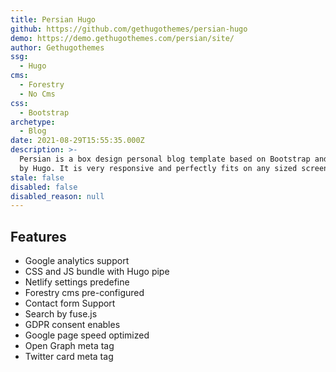 ```yaml
---
title: Persian Hugo
github: https://github.com/gethugothemes/persian-hugo
demo: https://demo.gethugothemes.com/persian/site/
author: Gethugothemes
ssg:
  - Hugo
cms:
  - Forestry
  - No Cms
css:
  - Bootstrap
archetype:
  - Blog
date: 2021-08-29T15:55:35.000Z
description: >-
  Persian is a box design personal blog template based on Bootstrap and powered
  by Hugo. It is very responsive and perfectly fits on any sized screen device.
stale: false
disabled: false
disabled_reason: null
---
```


## Features

* Google analytics support
* CSS and JS bundle with Hugo pipe
* Netlify settings predefine
* Forestry cms pre-configured
* Contact form Support
* Search by fuse.js
* GDPR consent enables
* Google page speed optimized
* Open Graph meta tag
* Twitter card meta tag